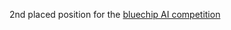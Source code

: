 2nd placed position for the <a href="https://www.kaggle.com/competitions/bct-data-summit/leaderboard">bluechip AI competition</a>
